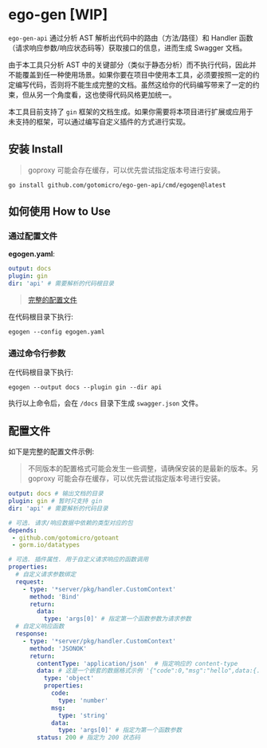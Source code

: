 # ego-gen [WIP]

`ego-gen-api` 通过分析 AST 解析出代码中的路由（方法/路径）和 Handler 函数（请求响应参数/响应状态码等）获取接口的信息，进而生成 Swagger 文档。

由于本工具只分析 AST 中的关键部分（类似于静态分析）而不执行代码，因此并不能覆盖到任一种使用场景。如果你要在项目中使用本工具，必须要按照一定的约定编写代码，否则将不能生成完整的文档。虽然这给你的代码编写带来了一定的约束，但从另一个角度看，这也使得代码风格更加统一。

本工具目前支持了 `gin` 框架的文档生成。如果你需要将本项目进行扩展或应用于未支持的框架，可以通过编写自定义插件的方式进行实现。

## 安装 Install

> goproxy 可能会存在缓存，可以优先尝试指定版本号进行安装。
> 
```shell
go install github.com/gotomicro/ego-gen-api/cmd/egogen@latest
```

## 如何使用 How to Use
### 通过配置文件
**egogen.yaml**:
```yaml
output: docs
plugin: gin
dir: 'api' # 需要解析的代码根目录
```
> [完整的配置文件](#配置文件)

在代码根目录下执行:
```shell
egogen --config egogen.yaml
```

### 通过命令行参数

在代码根目录下执行:
```shell
egogen --output docs --plugin gin --dir api
```

执行以上命令后，会在 `/docs` 目录下生成 `swagger.json` 文件。


## 配置文件
如下是完整的配置文件示例:

> 不同版本的配置格式可能会发生一些调整，请确保安装的是最新的版本。另 goproxy 可能会存在缓存，可以优先尝试指定版本号进行安装。

```yaml
output: docs # 输出文档的目录
plugin: gin # 暂时只支持 gin
dir: 'api' # 需要解析的代码目录

# 可选. 请求/响应数据中依赖的类型对应的包
depends:
 - github.com/gotomicro/gotoant
 - gorm.io/datatypes

# 可选. 插件属性. 用于自定义请求响应的函数调用
properties:
  # 自定义请求参数绑定
  request:
    - type: '*server/pkg/handler.CustomContext'
      method: 'Bind'
      return:
        data:
          type: 'args[0]' # 指定第一个函数参数为请求参数
  # 自定义响应函数
  response:
    - type: '*server/pkg/handler.CustomContext'
      method: 'JSONOK'
      return:
        contentType: 'application/json'  # 指定响应的 content-type
        data: # 这是一个嵌套的数据格式示例 '{"code":0,"msg":"hello",data:{...}}'
          type: 'object'
          properties:
            code:
              type: 'number'
            msg:
              type: 'string'
            data:
              type: 'args[0]' # 指定为第一个函数参数
        status: 200 # 指定为 200 状态码
```
